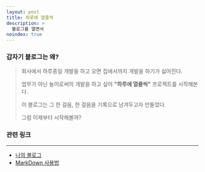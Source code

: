 ```yaml
---
layout: post
title: 하루에 열줄씩
description: >
  블로그를 열면서
noindex: true
---
```


### 갑자기 블로그는 왜?

> 회사에서 하루종일 개발을 하고 오면 집에서까지 개발을 하기가 싫어진다.
>
> 업무가 아닌 놀이로써의 개발을 하고 싶어 **"하루에 열줄씩"** 프로젝트를 시작해본다.
> 
> 이 블로그는 그 한 걸음, 한 걸음을 기록으로 남겨두고자 만들었다.  
> 
> 그럼 이제부터 시작해볼까?


### 관련 링크
---------
* [나의 블로그][link-example]
* [MarkDown 사용법][link-markdownmanual]


[link-example]: https://hounga13.github.io
[link-markdownmanual]: https://heropy.blog/2017/09/30/markdown/
